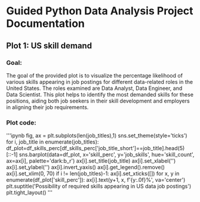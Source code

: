 # Guided Python Data Analysis Project Documentation

## Plot 1: US skill demand
### Goal:
The goal of the provided plot is to visualize the percentage likelihood of various skills appearing in job postings for different data-related roles in the United States. The roles examined are Data Analyst, Data Engineer, and Data Scientist. This plot helps to identify the most demanded skills for these positions, aiding both job seekers in their skill development and employers in aligning their job requirements.

### Plot code:
'''ipynb
fig, ax = plt.subplots(len(job_titles),1)
sns.set_theme(style='ticks')
for i, job_title in enumerate(job_titles):
    df_plot=df_skills_perc[df_skills_perc['job_title_short']==job_title].head(5)[::-1]
    sns.barplot(data=df_plot, x='skill_perc', y='job_skills', hue='skill_count', ax=ax[i], palette='dark:b_r')
    ax[i].set_title(job_title)
    ax[i].set_xlabel('')
    ax[i].set_ylabel('')
    ax[i].invert_yaxis()
    ax[i].get_legend().remove()
    ax[i].set_xlim(0, 70)
    if i != len(job_titles)-1:
        ax[i].set_xticks([])
    for x, y in enumerate(df_plot['skill_perc']):
        ax[i].text(y+1, x, f'{y:.0f}%', va='center')
plt.suptitle('Possibility of required skills appearing in US data job postings')
plt.tight_layout()
'''
